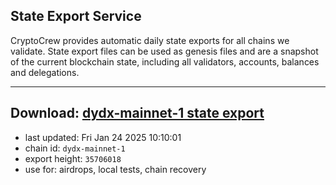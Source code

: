 ## State Export Service
CryptoCrew provides automatic daily state exports for all chains we validate. State export files can be used as genesis files and are a snapshot of the current blockchain state, including all validators, accounts, balances and delegations.

---
**Download: [dydx-mainnet-1 state export](https://dl-tyo.ccvalidators.com/SERVICE/dydx/dydx-mainnet-1_export_35706018.json)**
---

- last updated: Fri Jan 24 2025 10:10:01
- chain id: `dydx-mainnet-1`
- export height: `35706018`
- use for: airdrops, local tests, chain recovery
